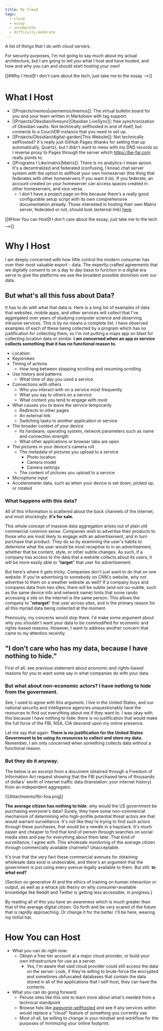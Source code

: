 ```yaml
---
title: My Cloud
tags:
  - cloud
  - essay
  - incomplete
  - difficulty-moderate
---
```

A list of things that I do with cloud servers.

For security purposes, I'm not going to say much about my actual architecture, but I am going to tell you what I host and have hosted, and how and why you can and should start hosting your own!

[[#Why I Host|❗ I don't care about the tech, just take me to the essay -->]]
# What I Host
- [[Projects/memos|usememos/memos]]: The virtual bulletin board for you and your team written in Markdown with tag support.
- [[Projects/Obsidian/livesync|Obsidian LiveSync]]: free synchronization of Obsidian vaults. Not technically selfhosted in and of itself, but connects to a CouchDB instance that you need to set up.
- [[Projects/Obsidian/digital-garden|This Website]]: Not technically selfhosted? It's really just GitHub Pages (thanks for setting that up automatically, Quartz), but I didn't want to mess with my DNS records so I reverse proxy to Pages through the server which https://be-far.com really points to.
- [[Programs I Like/matrix|Matrix]]: There is no analytics-I mean spoon. It's a decentralized and federated (confusing, I know) chat server system with the option to selfhost your own homeserver (the thing that federates with other homeservers if you want it to). If you federate, an account created on your homeserver can access spaces created in other homeservers, and vice versa.
	- I don't have a project page on this because there's a really good configurable setup script with its own comprehensive documentation already. Those interested in hosting their own Matrix server, federated or not, should look (external link) [here](https://github.com/spantaleev/matrix-docker-ansible-deploy).

[[#How You can Host|❗ I don't care about the essay, just take me to the tech -->]]
# Why I Host
I am deeply concerned with how little control the modern consumer has over their most valuable export - data. The expertly crafted agreements that we digitally consent to on a day to day basis to function in a digital era serve to give the platforms we use the broadest possible dominion over our data.
## But what's all this fuss about Data?
It has to do with what that data is. Here is a long list of examples of data that websites, mobile apps, and other services will collect that I've aggregated over years of studying computer science and observing intrusive services. This is by no means a complete list. I have observed examples of each of these being collected by a program which has no justification for collecting them, so I'm not putting a maps app on blast for collecting location data or similar. **I am concerned when an app or service collects something that it has no functional reason to.**
- Location
- Keystrokes
- Timing of actions
	- How long between stopping scrolling and resuming scrolling
- Use history and patterns
	- What time of day you used a service
- Connections with others
	- Who you interact with on a service most frequently
	- What you say to others on a service
	- What content you tend to engage with most
- What causes you to leave the service temporarily
	- Redirects to other pages
	- An external link
	- Switching tasks to another application or service
- The broader context of your device
	- Its hardware, operating system, network parameters such as name and connection strength
	- What other applications or browser tabs are open
- The pictures in your device's camera roll
	- The metadata of pictures you upload to a service
		- Photo location
		- Camera model
		- Camera settings
	- The content of pictures you upload to a service
- Microphone input
- Accelerometer data, such as when your device is set down, picked up, or rotated
### What happens with this data?
All of this information is scattered about the back channels of the internet, and most shockingly: **it's for sale.**

This whole concept of massive data aggregation arises out of plain old commercial common sense. Companies wish to advertise their products to those who are most likely to engage with an advertisement, and in turn purchase that product. They do so by examining the user's habits to determine what the user would be most receptive to in an advertisement, whether that be content, style, or other subtle changes. As such, if a company has access to the data that a website collects about its users, it will be more easily able to "**target**" that user for advertisement.

But here's where it gets tricky. Companies don't just want to do that on one website. If you're advertising to somebody on CNN's website, why not advertise to them on a weather website as well? If a company buys and compares data from two sites, there will be subtle (and not-so-subtle, such as the same device info and network name) hints that some rando accessing a site on the internet is the same person. This allows the company to "**retarget**" that user across sites, and is the primary reason for all this myriad data being collected at the moment.

Previously, my concerns would stop there. I'd make some argument about why you shouldn't want your data to be commodified for economic and rights-based reasons. However, I want to address another concern that came to my attention recently.
## "I don't care who has my data, because I have nothing to hide."
First of all, see previous statement about economic and rights-based reasons for you to want some say in what companies do with your data. 
### But what about non-economic actors? I have nothing to hide from the government.
See, I used to agree with this argument. I live in the United States, and our national security and intelligence agencies unquestionably have the resources to find out everything about me if they want to. I was okay with this because I have nothing to hide: there is no justification that would make the full force of the FBI, NSA, CIA descend upon my online presence.

Let me say that again: **There is no justification for the United States Government to be using its resources to collect and store my data.** Remember, I am only concerned when something collects data without a functional reason.
### But they do it anyway.
The below is an excerpt from a document obtained through a Freedom of Information Act request showing that the FBI purchased tens of thousands of dollars' worth of internet traffic data (translation: your internet history) from an independent aggregator. 

![[Attachments/fbi-foia.png]]

**The average citizen has nothing to hide**: why would the US government be purchasing everyone's data? Surely, they have some non-commercial mechanism of determining who high-profile potential threat actors are that would warrant surveillance. It's not like they're trying to find such actors through these purchases, that would be a needle in a haystack. It's much easier and cheaper to find that kind of person through searches on social media sites and pay for everything about them later. That kind of surveillance, I agree with. This wholesale monitoring of the average citizen through commercially available channels? Unacceptable.

It's true that the very fact these commercial avenues for obtaining wholesale data exist is undesirable, and there's an argument that the government is just using every avenue legally available to them. But still: **to what end?**

{Section on generative AI and the ethics of training on human interaction or output, as well as a whack job theory on why consumer-available knowledge like Reddit and Twitter is getting less accessible, in progress.}

By reading all of this you have an awareness which is much greater than that of the average digital citizen. Go forth and be very scared of the future that is rapidly approaching. Or change it for the better. I'll be here, wearing my tinfoil hat.
# How You can Host
- What you can do right now:
	- Obtain a free tier account at a major cloud provider, or build your own infrastructure for use as a server.
		- Yes, I'm aware that said cloud provider could still access the data on the server. Look, if they're willing to brute-force the encrypted and sometimes obfuscated databases that contain the data stored in all of the applications that I self-host, they can have the contents. 
- What you can do going forward:
	- Peruse sites like this one to learn more about what's needed from a technical standpoint
	- Browse lists like [awesome-selfhosted](https://github.com/awesome-selfhosted/awesome-selfhosted) and see if any services within would replace a "cloud" feature of something you currently use
	- Most of all, be willing to change in your mindset and workflow for the purposes of minimizing your online footprint.
